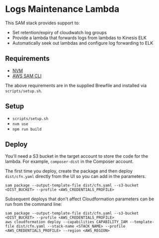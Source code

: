 Logs Maintenance Lambda
=======================

This SAM stack provides support to:
 - Set retention/expiry of cloudwatch log groups
 - Provide a lambda that forwards logs from lambdas to Kinesis ELK
 - Automatically seek out lambdas and configure log forwarding to ELK

Requirements
------------

* [NVM](https://github.com/creationix/nvm)
* [AWS SAM CLI](https://docs.aws.amazon.com/serverless-application-model/latest/developerguide/what-is-sam.html)

The above requirements are in the supplied Brewfile and installed via `scripts/setup.sh`.

Setup
-----

* `scripts/setup.sh`
* `nvm use`
* `npm run build`

Deploy
------

You'll need a S3 bucket in the target account to store the code for the lambda. For example, `composer-dist` in the Composer account.

The first time you deploy, create the package and then deploy `dist/cfn.yaml` directly from the UI so you can add in the parameters.

```
sam package --output-template-file dist/cfn.yaml --s3-bucket <DIST_BUCKET> --profile <AWS_CREDENTIALS_PROFILE>
```

Subsequent deploys that don't affect Cloudformation parameters can be run from the command line:

```
sam package --output-template-file dist/cfn.yaml --s3-bucket <DIST_BUCKET> --profile <AWS_CREDENTIALS_PROFILE>
aws cloudformation deploy --capabilities CAPABILITY_IAM --template-file dist/cfn.yaml --stack-name <STACK_NAME> --profile <AWS_CREDENTIALS_PROFILE> --region <AWS_REGION>
```
